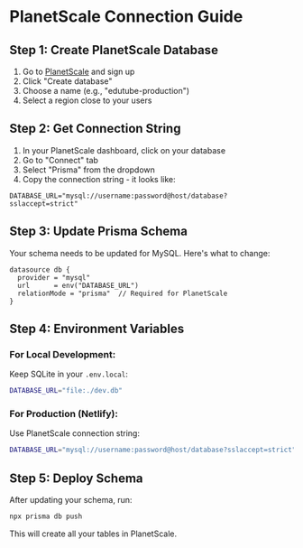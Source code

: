 # PlanetScale Connection Guide

## Step 1: Create PlanetScale Database

1. Go to [PlanetScale](https://planetscale.com/) and sign up
2. Click "Create database"
3. Choose a name (e.g., "edutube-production")
4. Select a region close to your users

## Step 2: Get Connection String

1. In your PlanetScale dashboard, click on your database
2. Go to "Connect" tab
3. Select "Prisma" from the dropdown
4. Copy the connection string - it looks like:

```
DATABASE_URL="mysql://username:password@host/database?sslaccept=strict"
```

## Step 3: Update Prisma Schema

Your schema needs to be updated for MySQL. Here's what to change:

```prisma
datasource db {
  provider = "mysql"
  url      = env("DATABASE_URL")
  relationMode = "prisma"  // Required for PlanetScale
}
```

## Step 4: Environment Variables

### For Local Development:
Keep SQLite in your `.env.local`:
```bash
DATABASE_URL="file:./dev.db"
```

### For Production (Netlify):
Use PlanetScale connection string:
```bash
DATABASE_URL="mysql://username:password@host/database?sslaccept=strict"
```

## Step 5: Deploy Schema

After updating your schema, run:
```bash
npx prisma db push
```

This will create all your tables in PlanetScale.
